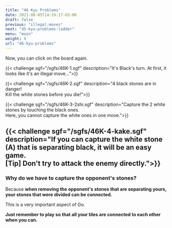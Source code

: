 ```yaml
---
title: "46 Kyu Problems"
date: 2021-08-05T14:10:17-03:00
draft: false
previous: "illegal-moves"
next: "45-kyu-problems-ladder"
menu: "main"
weight: 9
url: "46-kyu-problems"
---
```

Now, you can click on the board again.

{{< challenge sgf="/sgfs/46K-1.sgf" description="It's Black's turn. At first, it looks like it's an illegal move...">}}

{{< challenge sgf="/sgfs/46K-2.sgf" description="4 black stones are in danger!<br />Kill the white stones before you die!">}}

{{< challenge sgf="/sgfs/46K-3-2shi.sgf" description="Capture the 2 white stones by touching the black ones.<br />Here, you cannot capture the white ones in one move.">}}


{{< challenge sgf="/sgfs/46K-4-kake.sgf" description="If you can capture the white stone (<strong>A</strong>) that is separating black, it will be an easy game.<br />[Tip] Don't try to attack the enemy directly.">}}
---
### Why do we have to capture the opponent's stones?

Because **when removing the opponent's stones that are separating yours, your stones that were divided can be connected.**

This is a very important aspect of Go.

**Just remember to play so that all your tiles are connected to each other when you can.**
